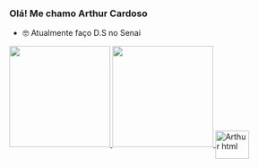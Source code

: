 ### Olá! Me chamo Arthur Cardoso



- 🤓 Atualmente faço D.S no Senai

<div style="display:flex; justify-content:center align-items:center;">
  <a href="https://github.com/y-Arthur">
  <img height="180em" src="https://github-readme-stats.vercel.app/api?username=y-Arthur&show_icons=false&theme=radical&include_all_commits=true&count_private=true"/>
   <img height="180em" src="https://github-readme-stats.vercel.app/api/top-langs/?username=y-Arthur&layout=compact&langs_count=7&theme=radical"/>
  <img align="center" alt="Arthur html" height="50rem" width="60rem" src= https://img.shields.io/badge/HTML-239120?style=for-the-badge&logo=html5&logoColor=white>
</div>
